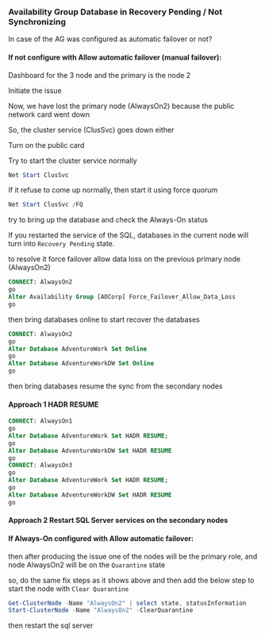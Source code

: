 ### Availability Group Database in Recovery Pending / Not Synchronizing

In case of the AG was configured as automatic failover or not?

#### If not configure with Allow automatic failover (manual failover):

Dashboard for the 3 node and the primary is the node 2


Initiate the issue

Now, we have lost the primary node (AlwaysOn2) because the public network card went down

So, the cluster service (ClusSvc) goes down either

Turn on the public card

Try to start the cluster service normally
```powershell
Net Start ClusSvc

```

If it refuse to come up normally, then start it using force quorum

```powershell
Net Start ClusSvc /FQ

```

try to bring up the database and check the Always-On status


If you restarted the service of the SQL, databases in the current node will turn into `Recovery Pending` state.


to resolve it force failover allow data loss on the previous primary node (AlwaysOn2)

```SQL
CONNECT: AlwaysOn2
go
Alter Availability Group [AOCorp] Force_Failover_Allow_Data_Loss
go
```

then bring databases online to start recover the databases

```SQL
CONNECT: AlwaysOn2
go
Alter Database AdventureWork Set Online
go
Alter Database AdventureWorkDW Set Online
go
```

then bring databases resume the sync from the secondary nodes

#### Approach 1 HADR RESUME
```SQL
CONNECT: AlwaysOn1
go
Alter Database AdventureWork Set HADR RESUME;
go
Alter Database AdventureWorkDW Set HADR RESUME
go
CONNECT: AlwaysOn3
go
Alter Database AdventureWork Set HADR RESUME;
go
Alter Database AdventureWorkDW Set HADR RESUME
go
```
#### Approach 2 Restart SQL Server services on the secondary nodes


#### If Always-On configured with Allow automatic failover:

then after producing the issue one of the nodes will be the primary role, and node AlwaysOn2 will be on the `Quarantine` state

so, do the same fix steps as it shows above and then add the below step to start the node with `Clear Quarantine`

```powershell
Get-ClusterNode -Name "AlwaysOn2" | select state, statusInformation
Start-ClusterNode -Name "AlwaysOn2" -ClearQuarantine
```
then restart the sql server


